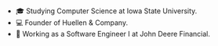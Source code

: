 - 🎓 Studying Computer Science at Iowa State University.
- 💻 Founder of Huellen & Company.
- 🚜 Working as a Software Engineer I at John Deere Financial.
